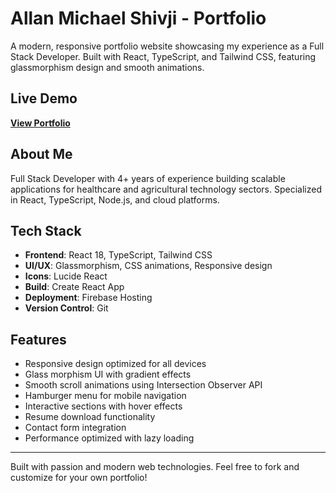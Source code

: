 # Allan Michael Shivji - Portfolio

A modern, responsive portfolio website showcasing my experience as a Full Stack Developer. Built with React, TypeScript, and Tailwind CSS, featuring glassmorphism design and smooth animations.

## Live Demo

**[View Portfolio](https://allans-portfolio.web.app/)**

## About Me

Full Stack Developer with 4+ years of experience building scalable applications for healthcare and agricultural technology sectors. Specialized in React, TypeScript, Node.js, and cloud platforms.

## Tech Stack

- **Frontend**: React 18, TypeScript, Tailwind CSS
- **UI/UX**: Glassmorphism, CSS animations, Responsive design
- **Icons**: Lucide React
- **Build**: Create React App
- **Deployment**: Firebase Hosting
- **Version Control**: Git

## Features

- Responsive design optimized for all devices
- Glass morphism UI with gradient effects
- Smooth scroll animations using Intersection Observer API
- Hamburger menu for mobile navigation
- Interactive sections with hover effects
- Resume download functionality
- Contact form integration
- Performance optimized with lazy loading

---

Built with passion and modern web technologies. Feel free to fork and customize for your own portfolio!